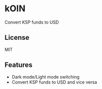 # kOIN
Convert KSP funds to USD

## License
MIT

## Features
- Dark mode/Light mode switching
- Convert KSP funds to USD and vice versa